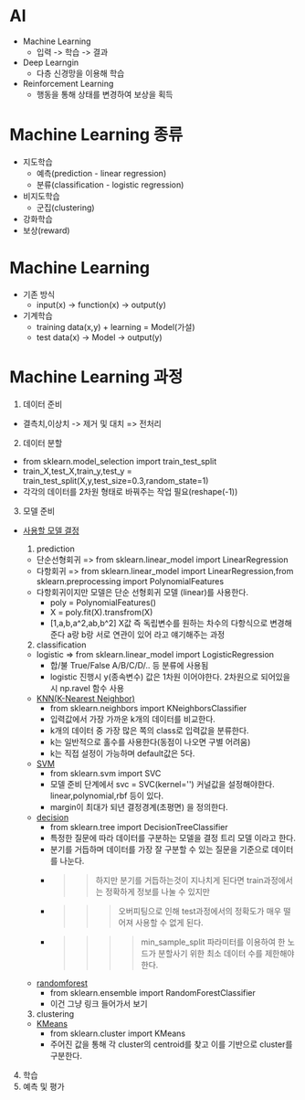 # AI
- Machine Learning
  - 입력 -> 학습 -> 결과
- Deep Learngin
  - 다층 신경망을 이용해 학습
- Reinforcement Learning
  - 행동을 통해 상태를 변경하여 보상을 획득

# Machine Learning 종류
- 지도학습
  - 예측(prediction - linear regression)
  - 분류(classification - logistic regression)
- 비지도학습
  - 군집(clustering)
 - 강화학습
  - 보상(reward)

# Machine Learning
- 기존 방식
  - input(x) -> function(x) -> output(y)
- 기계학습
  - training data(x,y) + learning = Model(가설)
  - test data(x) -> Model -> output(y)

# Machine Learning 과정
1. 데이터 준비
- 결측치,이상치 -> 제거 및 대치 => 전처리
2. 데이터 분할
- from sklearn.model_selection import train_test_split 
- train_X,test_X,train_y,test_y = train_test_split(X,y,test_size=0.3,random_state=1)
- 각각의 데이터를 2차원 형태로 바꿔주는 작업 필요(reshape(-1))
3. 모델 준비
- [사용할 모델 결정](https://leedakyeong.tistory.com/entry/%EB%A1%9C%EC%A7%80%EC%8A%A4%ED%8B%B1-%ED%9A%8C%EA%B7%80%EB%B6%84%EC%84%9D%EC%9D%B4%EB%9E%80-What-is-Logistic-Regression)
  1. prediction
    - 단순선형회귀 => from sklearn.linear_model import LinearRegression
    - 다항회귀 => from sklearn.linear_model import LinearRegression,from sklearn.preprocessing import PolynomialFeatures
    - 다항회귀이지만 모델은 단순 선형회귀 모델 (linear)를 사용한다.
      - poly = PolynomialFeatures()
      - X = poly.fit(X).transfrom(X)
      - [1,a,b,a^2,ab,b^2] X값 즉 독립변수를 원하는 차수의 다항식으로 변경해준다
        a랑 b랑 서로 연관이 있어 라고 얘기해주는 과정
        
  2. classification
  - logistic => from sklearn.linear_model import LogisticRegression
    - 합/불 True/False A/B/C/D/.. 등 분류에 사용됨
    - logistic 진행시 y(종속변수) 값은 1차원 이어야한다. 2차원으로 되어있을 시 np.ravel 함수 사용
  - [KNN(K-Nearest Neighbor)](https://bkshin.tistory.com/entry/%EB%A8%B8%EC%8B%A0%EB%9F%AC%EB%8B%9D-6-K-%EC%B5%9C%EA%B7%BC%EC%A0%91%EC%9D%B4%EC%9B%83KNN)
    - from sklearn.neighbors import KNeighborsClassifier
    - 입력값에서 가장 가까운 k개의 데이터를 비교한다.
    - k개의 데이터 중 가장 많은 쪽의 class로 입력값을 분류한다.
    - k는 일반적으로 홀수를 사용한다(동점이 나오면 구별 어려움)
    - k는 직접 설정이 가능하며 default값은 5다.
  - [SVM](https://bkshin.tistory.com/entry/%EB%A8%B8%EC%8B%A0%EB%9F%AC%EB%8B%9D-2%EC%84%9C%ED%8F%AC%ED%8A%B8-%EB%B2%A1%ED%84%B0-%EB%A8%B8%EC%8B%A0-SVM?category=1057680)
    - from sklearn.svm import SVC
    - 모델 준비 단계에서 svc = SVC(kernel='') 커널값을 설정해야한다. linear,polynomial,rbf 등이 있다.
    - margin이 최대가 되년 결정경계(초평면) 을 정의한다.
  - [decision](https://bkshin.tistory.com/entry/%EB%A8%B8%EC%8B%A0%EB%9F%AC%EB%8B%9D-4-%EA%B2%B0%EC%A0%95-%ED%8A%B8%EB%A6%ACDecision-Tree?category=1057680)
    - from sklearn.tree import DecisionTreeClassifier
    - 특정한 질문에 따라 데이터를 구분하는 모델을 결정 트리 모델 이라고 한다.
    - 분기를 거듭하며 데이터를 가장 잘 구분할 수 있는 질문을 기준으로 데이터를 나눈다.
    - >> 하지만 분기를 거듭하는것이 지나치게 된다면 train과정에서는 정확하게 정보를 나눌 수 있지만 
    - >>> 오버피팅으로 인해 test과정에서의 정확도가 매우 떨어져 사용할 수 없게 된다.
    - >>>> min_sample_split 파라미터를 이용하여 한 노드가 분할사기 위한 최소 데이터 수를 제한해야 한다.
  - [randomforest](https://bkshin.tistory.com/entry/%EB%A8%B8%EC%8B%A0%EB%9F%AC%EB%8B%9D-5-%EB%9E%9C%EB%8D%A4-%ED%8F%AC%EB%A0%88%EC%8A%A4%ED%8A%B8Random-Forest%EC%99%80-%EC%95%99%EC%83%81%EB%B8%94Ensemble?category=1057680)
    - from sklearn.ensemble import RandomForestClassifier
    - 이건 그냥 링크 들어가서 보기
  3. clustering 
    - [KMeans](https://bkshin.tistory.com/entry/%EB%A8%B8%EC%8B%A0%EB%9F%AC%EB%8B%9D-7-K-%ED%8F%89%EA%B7%A0-%EA%B5%B0%EC%A7%91%ED%99%94-K-means-Clustering?category=1057680)
      - from sklearn.cluster import KMeans
      - 주어진 값을 통해 각 cluster의 centroid를 찾고 이를 기반으로 cluster를 구분한다.
4. 학습
5. 예측 및 평가
